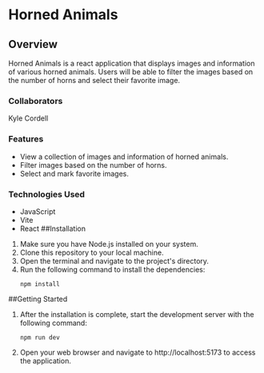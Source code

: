 # Horned Animals
## Overview
Horned Animals is a react application that displays images and information of various horned animals. Users will be able to filter the images based on the number of horns and select their favorite image.

### Collaborators
Kyle Cordell
### Features
- View a collection of images and information of horned animals.
- Filter images based on the number of horns.
- Select and mark favorite images.
### Technologies Used
- JavaScript
- Vite
- React
##Installation
1. Make sure you have Node.js installed on your system.
2. Clone this repository to your local machine.
3. Open the terminal and navigate to the project's directory.
4. Run the following command to install the dependencies:
    ```
    npm install
    ```
##Getting Started
1. After the installation is complete, start the development server with the following command:
    ```
    npm run dev
    ```
2. Open your web browser and navigate to http://localhost:5173 to access the application.
